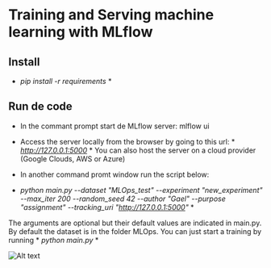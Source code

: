 

# Training and Serving machine learning with MLflow

## Install
* *pip install -r requirements* *

## Run de code 

- In the commant prompt start de MLflow server: mlflow ui

- Access the server locally from the browser by going to this url: * *http://127.0.0.1:5000* *
You can also host the server on a cloud provider (Google Clouds, AWS or Azure)

- In another command promt window run the script below:

* *python main.py --dataset "MLOps_test" --experiment "new_experiment" --max_iter 200 --random_seed 42 --author "Gael"  --purpose "assignment" --tracking_uri "http://127.0.0.1:5000"* *


The arguments are optional but their default values are indicated in main.py. By default the dataset is in the folder MLOps.
You can just start a training by running * *python main.py* *

![Alt text](./[mlflowserver.png](/mlflowserver.png.png) "screenshot mlflow server")


